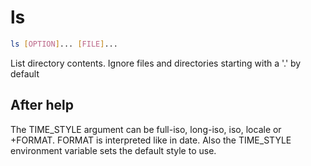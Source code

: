 # ls

```sh
ls [OPTION]... [FILE]...
```

List directory contents.
Ignore files and directories starting with a '.' by default

## After help

The TIME_STYLE argument can be full-iso, long-iso, iso, locale or +FORMAT. FORMAT is interpreted like in date. Also the TIME_STYLE environment variable sets the default style to use.
